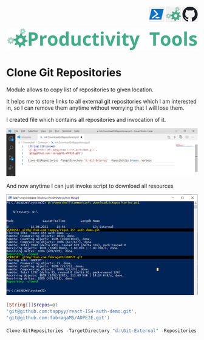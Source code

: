<!--Category:PowerShell--> 
 <p align="right">
    <a href="https://www.powershellgallery.com/packages/ProductivityTools.CloneGitRepositories/"><img src="Images/Header/Powershell_border_40px.png" /></a>
    <a href="http://productivitytools.tech/clone-git-repositories/"><img src="Images/Header/ProductivityTools_green_40px_2.png" /><a> 
    <a href="https://github.com/pwujczyk/ProductivityTools.CloneGitRepositories"><img src="Images/Header/Github_border_40px.png" /></a>
</p>
<p align="center">
    <a href="http://http://productivitytools.tech/">
        <img src="Images/Header/LogoTitle_green_500px.png" />
    </a>
</p>

# Clone Git Repositories

Module allows to copy list of repositories to given location. 

<!--more-->
It helps me to store links to all external git repositories which I am interested in, so I can remove them anytime without worrying that I will lose them. 

I created file which contains all repositories and invocation of it.

<!--og-image-->
![Init repositories](Images/InitRepositories.png)

And now anytime I can just invoke script to download all resources

![Cloning](Images/Cloning.png)


```PowerShell
[String[]]$repos=@(
'git@github.com:tappyy/react-IS4-auth-demo.git',
'git@github.com:fabragaMS/ADPE2E.git')

Clone-GitRepositories -TargetDirectory "d:\Git-External" -Repositories $repos -Verbose

```



